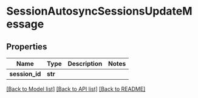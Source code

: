# SessionAutosyncSessionsUpdateMessage

## Properties
Name | Type | Description | Notes
------------ | ------------- | ------------- | -------------
**session_id** | **str** |  | 

[[Back to Model list]](../README.md#documentation-for-models) [[Back to API list]](../README.md#documentation-for-api-endpoints) [[Back to README]](../README.md)


